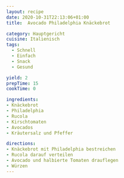```yaml
---
layout: recipe
date: 2020-10-31T22:13:06+01:00
title:  Avocado Philadelphia Knäckebrot

category: Hauptgericht
cuisine: Italienisch
tags:
  - Schnell
  - Einfach
  - Snack
  - Gesund

yield: 2
prepTime: 15
cookTime: 0

ingredients:
- Knäckebrot
- Philadelphia
- Rucola
- Kirschtomaten
- Avocados
- Kräutersalz und Pfeffer

directions:
- Knäckebrot mit Philadelphia bestreichen
- Rucola darauf verteilen
- Avocado und halbierte Tomaten drauflegen
- Würzen
---
```

